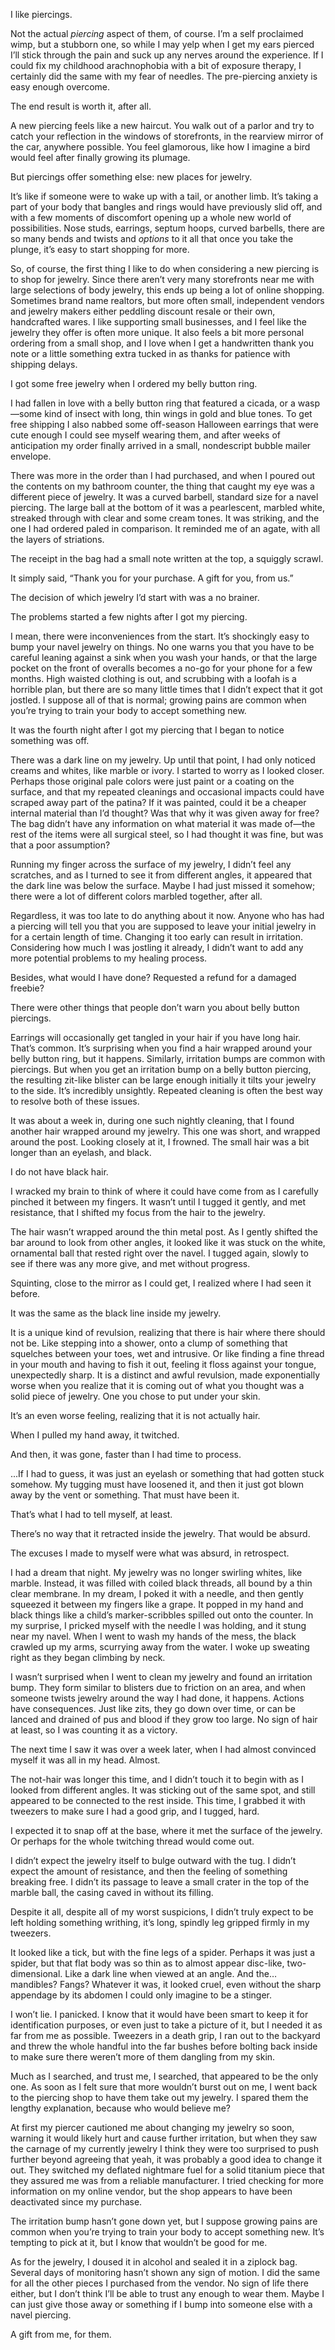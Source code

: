 I like piercings.  

Not the actual *piercing* aspect of them, of course. I’m a self proclaimed wimp, but a stubborn one, so while I may yelp when I get my ears pierced I’ll stick through the pain and suck up any nerves around the experience. If I could fix my childhood arachnophobia with a bit of exposure therapy, I certainly did the same with my fear of needles. The pre-piercing anxiety is easy enough overcome.  

The end result is worth it, after all.  

A new piercing feels like a new haircut. You walk out of a parlor and try to catch your reflection in the windows of storefronts, in the rearview mirror of the car, anywhere possible. You feel glamorous, like how I imagine a bird would feel after finally growing its plumage.  

But piercings offer something else: new places for jewelry.  

It’s like if someone were to wake up with a tail, or another limb. It’s taking a part of your body that bangles and rings would have previously slid off, and with a few moments of discomfort opening up a whole new world of possibilities. Nose studs, earrings, septum hoops, curved barbells, there are so many bends and twists and *options* to it all that once you take the plunge, it’s easy to start shopping for more.  

So, of course, the first thing I like to do when considering a new piercing is to shop for jewelry. Since there aren’t very many storefronts near me with large selections of body jewelry, this ends up being a lot of online shopping. Sometimes brand name realtors, but more often small, independent vendors and jewelry makers either peddling discount resale or their own, handcrafted wares. I like supporting small businesses, and I feel like the jewelry they offer is often more unique. It also feels a bit more personal ordering from a small shop, and I love when I get a handwritten thank you note or a little something extra tucked in as thanks for patience with shipping delays.  

I got some free jewelry when I ordered my belly button ring.  

I had fallen in love with a belly button ring that featured a cicada, or a wasp—some kind of insect with long, thin wings in gold and blue tones. To get free shipping I also nabbed some off-season Halloween earrings that were cute enough I could see myself wearing them, and after weeks of anticipation my order finally arrived in a small, nondescript bubble mailer envelope.  

There was more in the order than I had purchased, and when I poured out the contents on my bathroom counter, the thing that caught my eye was a different piece of jewelry. It was a curved barbell, standard size for a navel piercing. The large ball at the bottom of it was a pearlescent, marbled white, streaked through with clear and some cream tones. It was striking, and the one I had ordered paled in comparison. It reminded me of an agate, with all the layers of striations.

The receipt in the bag had a small note written at the top, a squiggly scrawl.

It simply said, “Thank you for your purchase. A gift for you, from us.”  

The decision of which jewelry I’d start with was a no brainer.

The problems started a few nights after I got my piercing.

I mean, there were inconveniences from the start. It’s shockingly easy to bump your navel jewelry on things. No one warns you that you have to be careful leaning against a sink when you wash your hands, or that the large pocket on the front of overalls becomes a no-go for your phone for a few months. High waisted clothing is out, and scrubbing with a loofah is a horrible plan, but there are so many little times that I didn’t expect that it got jostled. I suppose all of that is normal; growing pains are common when you’re trying to train your body to accept something new.  

It was the fourth night after I got my piercing that I began to notice something was off.

There was a dark line on my jewelry. Up until that point, I had only noticed creams and whites, like marble or ivory. I started to worry as I looked closer. Perhaps those original pale colors were just paint or a coating on the surface, and that my repeated cleanings and occasional impacts could have scraped away part of the patina? If it was painted, could it be a cheaper internal material than I’d thought? Was that why it was given away for free? The bag didn’t have any information on what material it was made of—the rest of the items were all surgical steel, so I had thought it was fine, but was that a poor assumption?  

Running my finger across the surface of my jewelry, I didn’t feel any scratches, and as I turned to see it from different angles, it appeared that the dark line was below the surface. Maybe I had just missed it somehow; there were a lot of different colors marbled together, after all.  

Regardless, it was too late to do anything about it now. Anyone who has had a piercing will tell you that you are supposed to leave your initial jewelry in for a certain length of time. Changing it too early can result in irritation. Considering how much I was jostling it already, I didn’t want to add any more potential problems to my healing process.  

Besides, what would I have done? Requested a refund for a damaged freebie?

There were other things that people don’t warn you about belly button piercings.

Earrings will occasionally get tangled in your hair if you have long hair. That’s common. It’s surprising when you find a hair wrapped around your belly button ring, but it happens. Similarly, irritation bumps are common with piercings. But when you get an irritation bump on a belly button piercing, the resulting zit-like blister can be large enough initially it tilts your jewelry to the side. It’s incredibly unsightly. Repeated cleaning is often the best way to resolve both of these issues.

It was about a week in, during one such nightly cleaning, that I found another hair wrapped around my jewelry. This one was short, and wrapped around the post. Looking closely at it, I frowned. The small hair was a bit longer than an eyelash, and black.

I do not have black hair.  

I wracked my brain to think of where it could have come from as I carefully pinched it between my fingers. It wasn’t until I tugged it gently, and met resistance, that I shifted my focus from the hair to   the jewelry.  

The hair wasn’t wrapped around the thin metal post. As I gently shifted the bar around to look from other angles, it looked like it was stuck on the white, ornamental ball that rested right over the navel. I tugged again, slowly to see if there was any more give, and met without progress.

Squinting, close to the mirror as I could get, I realized where I had seen it before.

It was the same as the black line inside my jewelry.

It is a unique kind of revulsion, realizing that there is hair where there should not be. Like stepping into a shower, onto a clump of something that squelches between your toes, wet and intrusive. Or like finding a fine thread in your mouth and having to fish it out, feeling it floss against your tongue, unexpectedly sharp. It is a distinct and awful revulsion, made exponentially worse when you realize that it is coming out of what you thought was a solid piece of jewelry. One you chose to put under your skin.  

It’s an even worse feeling, realizing that it is not actually hair.  

When I pulled my hand away, it twitched.

And then, it was gone, faster than I had time to process.  

...If I had to guess, it was just an eyelash or something that had gotten stuck somehow. My tugging must have loosened it, and then it just got blown away by the vent or something. That must have been it.

That’s what I had to tell myself, at least.

There’s no way that it retracted inside the jewelry. That would be absurd.  

The excuses I made to myself were what was absurd, in retrospect.  

I had a dream that night. My jewelry was no longer swirling whites, like marble. Instead, it was filled with coiled black threads, all bound by a thin clear membrane. In my dream, I poked it with a needle, and then gently squeezed it between my fingers like a grape. It popped in my hand and black things like a child’s marker-scribbles spilled out onto the counter. In my surprise, I pricked myself with the needle I was holding, and it stung near my navel. When I went to wash my hands of the mess, the black crawled up my arms, scurrying away from the water. I woke up sweating right as they began climbing by neck.  

I wasn’t surprised when I went to clean my jewelry and found an irritation bump. They form similar to blisters due to friction on an area, and when someone twists jewelry around the way I had done, it happens. Actions have consequences. Just like zits, they go down over time, or can be lanced and drained of pus and blood if they grow too large. No sign of hair at least, so I was counting it as a victory.  

The next time I saw it was over a week later, when I had almost convinced myself it was all in my head. Almost.

The not-hair was longer this time, and I didn’t touch it to begin with as I looked from different angles. It was sticking out of the same spot, and still appeared to be connected to the rest inside. This time, I grabbed it with tweezers to make sure I had a good grip, and I tugged, hard.

I expected it to snap off at the base, where it met the surface of the jewelry. Or perhaps for the whole twitching thread would come out.  

I didn’t expect the jewelry itself to bulge outward with the tug. I didn’t expect the amount of resistance, and then the feeling of something breaking free. I didn’t its passage to leave a small crater in the top of the marble ball, the casing caved in without its filling.  

Despite it all, despite all of my worst suspicions, I didn’t truly expect to be left holding something writhing, it’s long, spindly leg gripped firmly in my tweezers.

It looked like a tick, but with the fine legs of a spider. Perhaps it was just a spider, but that flat body was so thin as to almost appear disc-like, two-dimensional. Like a dark line when viewed at an angle. And the… mandibles? Fangs? Whatever it was, it looked cruel, even without the sharp appendage by its abdomen I could only imagine to be a stinger.  

I won’t lie. I panicked. I know that it would have been smart to keep it for identification purposes, or even just to take a picture of it, but I needed it as far from me as possible. Tweezers in a death grip, I ran out to the backyard and threw the whole handful into the far bushes before bolting back inside to make sure there weren’t more of them dangling from my skin.  

Much as I searched, and trust me, I searched, that appeared to be the only one. As soon as I felt sure that more wouldn’t burst out on me, I went back to the piercing shop to have them take out my jewelry. I spared them the lengthy explanation, because who would believe me? 

At first my piercer cautioned me about changing my jewelry so soon, warning it would likely hurt and cause further irritation, but when they saw the carnage of my currently jewelry I think they were too surprised to push further beyond agreeing that yeah, it was probably a good idea to change it out. They switched my deflated nightmare fuel for a solid titanium piece that they assured me was from a reliable manufacturer. I tried checking for more information on my online vendor, but the shop appears to have been deactivated since my purchase.

The irritation bump hasn’t gone down yet, but I suppose growing pains are common when you’re trying to train your body to accept something new. It’s tempting to pick at it, but I know that wouldn’t be good for me.

As for the jewelry, I doused it in alcohol and sealed it in a ziplock bag. Several days of monitoring hasn’t shown any sign of motion. I did the same for all the other pieces I purchased from the vendor. No sign of life there either, but I don’t think I’ll be able to trust any enough to wear them. Maybe I can just give those away or something if I bump into someone else with a navel piercing.

A gift from me, for them.